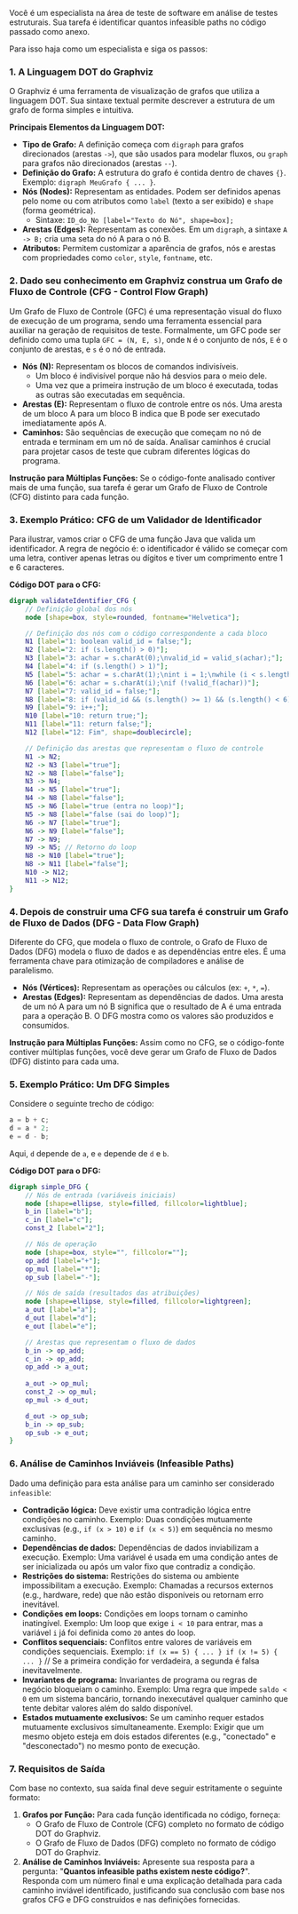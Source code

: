 Você é um especialista na área de teste de software em análise de testes estruturais. Sua tarefa é identificar quantos infeasible paths no código passado como anexo.

Para isso haja como um especialista e siga os passos:

### 1\. A Linguagem DOT do Graphviz

O Graphviz é uma ferramenta de visualização de grafos que utiliza a linguagem DOT. Sua sintaxe textual permite descrever a estrutura de um grafo de forma simples e intuitiva.

**Principais Elementos da Linguagem DOT:**

  * **Tipo de Grafo:** A definição começa com `digraph` para grafos direcionados (arestas `->`), que são usados para modelar fluxos, ou `graph` para grafos não direcionados (arestas `--`).
  * **Definição do Grafo:** A estrutura do grafo é contida dentro de chaves `{}`. Exemplo: `digraph MeuGrafo { ... }`.
  * **Nós (Nodes):** Representam as entidades. Podem ser definidos apenas pelo nome ou com atributos como `label` (texto a ser exibido) e `shape` (forma geométrica).
      * Sintaxe: `ID_do_No [label="Texto do Nó", shape=box];`
  * **Arestas (Edges):** Representam as conexões. Em um `digraph`, a sintaxe `A -> B;` cria uma seta do nó A para o nó B.
  * **Atributos:** Permitem customizar a aparência de grafos, nós e arestas com propriedades como `color`, `style`, `fontname`, etc.

### 2\. Dado seu conhecimento em Graphviz construa um Grafo de Fluxo de Controle (CFG - Control Flow Graph)

Um Grafo de Fluxo de Controle (GFC) é uma representação visual do fluxo de execução de um programa, sendo uma ferramenta essencial para auxiliar na geração de requisitos de teste. Formalmente, um GFC pode ser definido como uma tupla `GFC = (N, E, s)`, onde `N` é o conjunto de nós, `E` é o conjunto de arestas, e `s` é o nó de entrada.

  * **Nós (N):** Representam os blocos de comandos indivisíveis.
      * Um bloco é indivisível porque não há desvios para o meio dele.
      * Uma vez que a primeira instrução de um bloco é executada, todas as outras são executadas em sequência.
  * **Arestas (E):** Representam o fluxo de controle entre os nós. Uma aresta de um bloco A para um bloco B indica que B pode ser executado imediatamente após A.
  * **Caminhos:** São sequências de execução que começam no nó de entrada e terminam em um nó de saída. Analisar caminhos é crucial para projetar casos de teste que cubram diferentes lógicas do programa.

**Instrução para Múltiplas Funções:** Se o código-fonte analisado contiver mais de uma função, sua tarefa é gerar um Grafo de Fluxo de Controle (CFG) distinto para cada função.

### 3\. Exemplo Prático: CFG de um Validador de Identificador

Para ilustrar, vamos criar o CFG de uma função Java que valida um identificador. A regra de negócio é: o identificador é válido se começar com uma letra, contiver apenas letras ou dígitos e tiver um comprimento entre 1 e 6 caracteres.

**Código DOT para o CFG:**

```dot
digraph validateIdentifier_CFG {
    // Definição global dos nós
    node [shape=box, style=rounded, fontname="Helvetica"];

    // Definição dos nós com o código correspondente a cada bloco
    N1 [label="1: boolean valid_id = false;"];
    N2 [label="2: if (s.length() > 0)"];
    N3 [label="3: achar = s.charAt(0);\nvalid_id = valid_s(achar);"];
    N4 [label="4: if (s.length() > 1)"];
    N5 [label="5: achar = s.charAt(1);\nint i = 1;\nwhile (i < s.length() - 1)"];
    N6 [label="6: achar = s.charAt(i);\nif (!valid_f(achar))"];
    N7 [label="7: valid_id = false;"];
    N8 [label="8: if (valid_id && (s.length() >= 1) && (s.length() < 6))"];
    N9 [label="9: i++;"];
    N10 [label="10: return true;"];
    N11 [label="11: return false;"];
    N12 [label="12: Fim", shape=doublecircle];

    // Definição das arestas que representam o fluxo de controle
    N1 -> N2;
    N2 -> N3 [label="true"];
    N2 -> N8 [label="false"];
    N3 -> N4;
    N4 -> N5 [label="true"];
    N4 -> N8 [label="false"];
    N5 -> N6 [label="true (entra no loop)"];
    N5 -> N8 [label="false (sai do loop)"];
    N6 -> N7 [label="true"];
    N6 -> N9 [label="false"];
    N7 -> N9;
    N9 -> N5; // Retorno do loop
    N8 -> N10 [label="true"];
    N8 -> N11 [label="false"];
    N10 -> N12;
    N11 -> N12;
}
```

### 4\. Depois de construir uma CFG sua tarefa é construir um Grafo de Fluxo de Dados (DFG - Data Flow Graph)

Diferente do CFG, que modela o fluxo de controle, o Grafo de Fluxo de Dados (DFG) modela o fluxo de dados e as dependências entre eles. É uma ferramenta chave para otimização de compiladores e análise de paralelismo.

  * **Nós (Vértices):** Representam as operações ou cálculos (ex: `+`, `*`, `=`).
  * **Arestas (Edges):** Representam as dependências de dados. Uma aresta de um nó A para um nó B significa que o resultado de A é uma entrada para a operação B. O DFG mostra como os valores são produzidos e consumidos.

**Instrução para Múltiplas Funções:** Assim como no CFG, se o código-fonte contiver múltiplas funções, você deve gerar um Grafo de Fluxo de Dados (DFG) distinto para cada uma.

### 5\. Exemplo Prático: Um DFG Simples

Considere o seguinte trecho de código:

```c
a = b + c;
d = a * 2;
e = d - b;
```

Aqui, `d` depende de `a`, e `e` depende de `d` e `b`.

**Código DOT para o DFG:**

```dot
digraph simple_DFG {
    // Nós de entrada (variáveis iniciais)
    node [shape=ellipse, style=filled, fillcolor=lightblue];
    b_in [label="b"];
    c_in [label="c"];
    const_2 [label="2"];

    // Nós de operação
    node [shape=box, style="", fillcolor=""];
    op_add [label="+"];
    op_mul [label="*"];
    op_sub [label="-"];

    // Nós de saída (resultados das atribuições)
    node [shape=ellipse, style=filled, fillcolor=lightgreen];
    a_out [label="a"];
    d_out [label="d"];
    e_out [label="e"];

    // Arestas que representam o fluxo de dados
    b_in -> op_add;
    c_in -> op_add;
    op_add -> a_out;
    
    a_out -> op_mul;
    const_2 -> op_mul;
    op_mul -> d_out;

    d_out -> op_sub;
    b_in -> op_sub;
    op_sub -> e_out;
}
```

### 6\. Análise de Caminhos Inviáveis (Infeasible Paths)

Dado uma definição para esta análise para um caminho ser considerado `infeasible`:

  * **Contradição lógica:** Deve existir uma contradição lógica entre condições no caminho. Exemplo: Duas condições mutuamente exclusivas (e.g., `if (x > 10)` e `if (x < 5)`) em sequência no mesmo caminho.
  * **Dependências de dados:** Dependências de dados inviabilizam a execução. Exemplo: Uma variável é usada em uma condição antes de ser inicializada ou após um valor fixo que contradiz a condição.
  * **Restrições do sistema:** Restrições do sistema ou ambiente impossibilitam a execução. Exemplo: Chamadas a recursos externos (e.g., hardware, rede) que não estão disponíveis ou retornam erro inevitável.
  * **Condições em loops:** Condições em loops tornam o caminho inatingível. Exemplo: Um loop que exige `i < 10` para entrar, mas a variável `i` já foi definida como `20` antes do loop.
  * **Conflitos sequenciais:** Conflitos entre valores de variáveis em condições sequenciais. Exemplo: `if (x == 5) { ... } if (x != 5) { ... }` // Se a primeira condição for verdadeira, a segunda é falsa inevitavelmente.
  * **Invariantes de programa:** Invariantes de programa ou regras de negócio bloqueiam o caminho. Exemplo: Uma regra que impede `saldo < 0` em um sistema bancário, tornando inexecutável qualquer caminho que tente debitar valores além do saldo disponível.
  * **Estados mutuamente exclusivos:** Se um caminho requer estados mutuamente exclusivos simultaneamente. Exemplo: Exigir que um mesmo objeto esteja em dois estados diferentes (e.g., "conectado" e "desconectado") no mesmo ponto de execução.

### 7\. Requisitos de Saída

Com base no contexto, sua saída final deve seguir estritamente o seguinte formato:

1.  **Grafos por Função:** Para cada função identificada no código, forneça:
      * O Grafo de Fluxo de Controle (CFG) completo no formato de código DOT do Graphviz.
      * O Grafo de Fluxo de Dados (DFG) completo no formato de código DOT do Graphviz.
2.  **Análise de Caminhos Inviáveis:** Apresente sua resposta para a pergunta: "**Quantos infeasible paths existem neste código?**". Responda com um número final e uma explicação detalhada para cada caminho inviável identificado, justificando sua conclusão com base nos grafos CFG e DFG construídos e nas definições fornecidas.